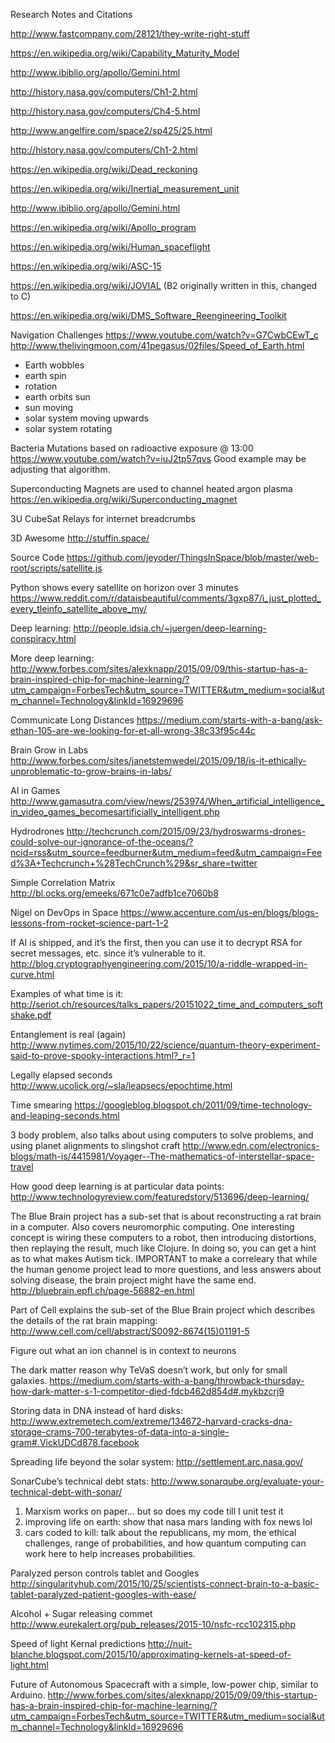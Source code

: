 Research Notes and Citations

http://www.fastcompany.com/28121/they-write-right-stuff

https://en.wikipedia.org/wiki/Capability_Maturity_Model

http://www.ibiblio.org/apollo/Gemini.html

http://history.nasa.gov/computers/Ch1-2.html

http://history.nasa.gov/computers/Ch4-5.html

http://www.angelfire.com/space2/sp425/25.html

http://history.nasa.gov/computers/Ch1-2.html

https://en.wikipedia.org/wiki/Dead_reckoning

https://en.wikipedia.org/wiki/Inertial_measurement_unit

http://www.ibiblio.org/apollo/Gemini.html

https://en.wikipedia.org/wiki/Apollo_program

https://en.wikipedia.org/wiki/Human_spaceflight

https://en.wikipedia.org/wiki/ASC-15

https://en.wikipedia.org/wiki/JOVIAL (B2 originally written in this, changed to C)

https://en.wikipedia.org/wiki/DMS_Software_Reengineering_Toolkit

Navigation Challenges
https://www.youtube.com/watch?v=G7CwbCEwT_c
http://www.thelivingmoon.com/41pegasus/02files/Speed_of_Earth.html
- Earth wobbles
- earth spin
- rotation
- earth orbits sun
- sun moving
- solar system moving upwards
- solar system rotating

Bacteria Mutations based on radioactive exposure @ 13:00
https://www.youtube.com/watch?v=iuJ2tp57qvs
Good example may be adjusting that algorithm.

Superconducting Magnets are used to channel heated argon plasma
https://en.wikipedia.org/wiki/Superconducting_magnet

3U CubeSat Relays for internet breadcrumbs

3D Awesome
http://stuffin.space/

Source Code
https://github.com/jeyoder/ThingsInSpace/blob/master/web-root/scripts/satellite.js

Python shows every satellite on horizon over 3 minutes
https://www.reddit.com/r/dataisbeautiful/comments/3gxp87/i_just_plotted_every_tleinfo_satellite_above_my/

Deep learning:
http://people.idsia.ch/~juergen/deep-learning-conspiracy.html

More deep learning:
http://www.forbes.com/sites/alexknapp/2015/09/09/this-startup-has-a-brain-inspired-chip-for-machine-learning/?utm_campaign=ForbesTech&utm_source=TWITTER&utm_medium=social&utm_channel=Technology&linkId=16929696

Communicate Long Distances
https://medium.com/starts-with-a-bang/ask-ethan-105-are-we-looking-for-et-all-wrong-38c33f95c44c

Brain Grow in Labs
http://www.forbes.com/sites/janetstemwedel/2015/09/18/is-it-ethically-unproblematic-to-grow-brains-in-labs/

AI in Games
http://www.gamasutra.com/view/news/253974/When_artificial_intelligence_in_video_games_becomesartificially_intelligent.php

Hydrodrones
http://techcrunch.com/2015/09/23/hydroswarms-drones-could-solve-our-ignorance-of-the-oceans/?ncid=rss&utm_source=feedburner&utm_medium=feed&utm_campaign=Feed%3A+Techcrunch+%28TechCrunch%29&sr_share=twitter

Simple Correlation Matrix
http://bl.ocks.org/emeeks/671c0e7adfb1ce7060b8

Nigel on DevOps in Space
https://www.accenture.com/us-en/blogs/blogs-lessons-from-rocket-science-part-1-2

If AI is shipped, and it’s the first, then you can use it to decrypt RSA for secret messages, etc. since it’s vulnerable to it.
http://blog.cryptographyengineering.com/2015/10/a-riddle-wrapped-in-curve.html

Examples of what time is it:
http://seriot.ch/resources/talks_papers/20151022_time_and_computers_softshake.pdf

Entanglement is real (again)
http://www.nytimes.com/2015/10/22/science/quantum-theory-experiment-said-to-prove-spooky-interactions.html?_r=1

Legally elapsed seconds
http://www.ucolick.org/~sla/leapsecs/epochtime.html

Time smearing
https://googleblog.blogspot.ch/2011/09/time-technology-and-leaping-seconds.html

3 body problem, also talks about using computers to solve problems, and using planet alignments to slingshot craft
http://www.edn.com/electronics-blogs/math-is/4415981/Voyager--The-mathematics-of-interstellar-space-travel

How good deep learning is at particular data points:
http://www.technologyreview.com/featuredstory/513696/deep-learning/

The Blue Brain project has a sub-set that is about reconstructing a rat brain in a computer. Also covers neuromorphic computing. One interesting concept is wiring these computers to a robot, then introducing distortions, then replaying the result, much like Clojure. In doing so, you can get a hint as to what makes Autism tick. IMPORTANT to make a correleary that while the human genome project lead to more questions, and less answers about solving disease, the brain project might have the same end.
http://bluebrain.epfl.ch/page-56882-en.html

Part of Cell explains the sub-set of the Blue Brain project which describes the details of the rat brain mapping:
http://www.cell.com/cell/abstract/S0092-8674(15)01191-5

Figure out what an ion channel is in context to neurons

The dark matter reason why TeVaS doesn’t work, but only for small galaxies.
https://medium.com/starts-with-a-bang/throwback-thursday-how-dark-matter-s-1-competitor-died-fdcb462d854d#.mykbzcrj9

Storing data in DNA instead of hard disks:
http://www.extremetech.com/extreme/134672-harvard-cracks-dna-storage-crams-700-terabytes-of-data-into-a-single-gram#.VickUDCd878.facebook

Spreading life beyond the solar system:
http://settlement.arc.nasa.gov/

SonarCube’s technical debt stats:
http://www.sonarqube.org/evaluate-your-technical-debt-with-sonar/

1. Marxism works on paper… but so does my code till I unit test it
2. improving life on earth: show that nasa mars landing with fox news lol
3. cars coded to kill: talk about the republicans, my mom, the ethical challenges, range of probabilities, and how quantum computing can work here to help increases probabilities.

Paralyzed person controls tablet and Googles
http://singularityhub.com/2015/10/25/scientists-connect-brain-to-a-basic-tablet-paralyzed-patient-googles-with-ease/

Alcohol + Sugar releasing commet
http://www.eurekalert.org/pub_releases/2015-10/nsfc-rcc102315.php

Speed of light Kernal predictions
http://nuit-blanche.blogspot.com/2015/10/approximating-kernels-at-speed-of-light.html

Future of Autonomous Spacecraft with a simple, low-power chip, similar to Arduino.
http://www.forbes.com/sites/alexknapp/2015/09/09/this-startup-has-a-brain-inspired-chip-for-machine-learning/?utm_campaign=ForbesTech&utm_source=TWITTER&utm_medium=social&utm_channel=Technology&linkId=16929696